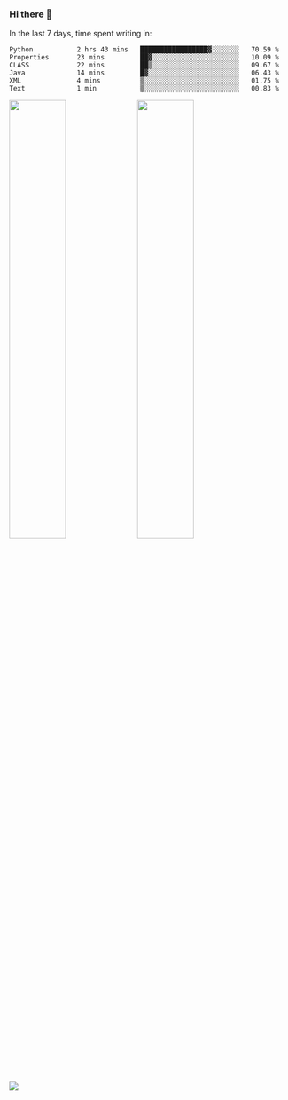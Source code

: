 ### Hi there 👋

In the last 7 days, time spent writing in:

<!--START_SECTION:waka-->

```text
Python           2 hrs 43 mins   █████████████████▓░░░░░░░   70.59 %
Properties       23 mins         ██▓░░░░░░░░░░░░░░░░░░░░░░   10.09 %
CLASS            22 mins         ██▒░░░░░░░░░░░░░░░░░░░░░░   09.67 %
Java             14 mins         █▓░░░░░░░░░░░░░░░░░░░░░░░   06.43 %
XML              4 mins          ▒░░░░░░░░░░░░░░░░░░░░░░░░   01.75 %
Text             1 min           ▒░░░░░░░░░░░░░░░░░░░░░░░░   00.83 %
```

<!--END_SECTION:waka-->

<img src="https://wakatime.com/share/@jimtje/5d0c92de-08f8-4a72-8f2f-6a9693d1e318.svg" width=45% height=45%> <img src="https://wakatime.com/share/@jimtje/501498ae-bda5-4da7-a89d-b40bcdd5556d.svg" width=45% height=45%>

![](https://hit.yhype.me/github/profile?user_id=43537315)

